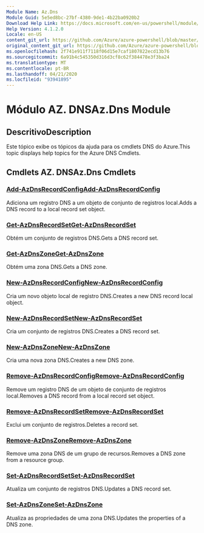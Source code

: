 ```yaml
---
Module Name: Az.Dns
Module Guid: 5e5ed8bc-27bf-4380-9de1-4b22ba0920b2
Download Help Link: https://docs.microsoft.com/en-us/powershell/module/az.dns
Help Version: 4.1.2.0
Locale: en-US
content_git_url: https://github.com/Azure/azure-powershell/blob/master/src/Dns/Dns/help/Az.DNS.md
original_content_git_url: https://github.com/Azure/azure-powershell/blob/master/src/Dns/Dns/help/Az.DNS.md
ms.openlocfilehash: 2f741e911f7118f06d15e7caf1807822ecd13b76
ms.sourcegitcommit: 6a91b4c545350d316d3cf8c62f384478e3f3ba24
ms.translationtype: MT
ms.contentlocale: pt-BR
ms.lasthandoff: 04/21/2020
ms.locfileid: "93941895"
---
```

# <span data-ttu-id="5667a-101">Módulo AZ. DNS</span><span class="sxs-lookup"><span data-stu-id="5667a-101">Az.Dns Module</span></span>
## <span data-ttu-id="5667a-102">Descritivo</span><span class="sxs-lookup"><span data-stu-id="5667a-102">Description</span></span>
<span data-ttu-id="5667a-103">Este tópico exibe os tópicos da ajuda para os cmdlets DNS do Azure.</span><span class="sxs-lookup"><span data-stu-id="5667a-103">This topic displays help topics for the Azure DNS Cmdlets.</span></span>

## <span data-ttu-id="5667a-104">Cmdlets AZ. DNS</span><span class="sxs-lookup"><span data-stu-id="5667a-104">Az.Dns Cmdlets</span></span>
### [<span data-ttu-id="5667a-105">Add-AzDnsRecordConfig</span><span class="sxs-lookup"><span data-stu-id="5667a-105">Add-AzDnsRecordConfig</span></span>](Add-AzDnsRecordConfig.md)
<span data-ttu-id="5667a-106">Adiciona um registro DNS a um objeto de conjunto de registros local.</span><span class="sxs-lookup"><span data-stu-id="5667a-106">Adds a DNS record to a local record set object.</span></span>

### [<span data-ttu-id="5667a-107">Get-AzDnsRecordSet</span><span class="sxs-lookup"><span data-stu-id="5667a-107">Get-AzDnsRecordSet</span></span>](Get-AzDnsRecordSet.md)
<span data-ttu-id="5667a-108">Obtém um conjunto de registros DNS.</span><span class="sxs-lookup"><span data-stu-id="5667a-108">Gets a DNS record set.</span></span>

### [<span data-ttu-id="5667a-109">Get-AzDnsZone</span><span class="sxs-lookup"><span data-stu-id="5667a-109">Get-AzDnsZone</span></span>](Get-AzDnsZone.md)
<span data-ttu-id="5667a-110">Obtém uma zona DNS.</span><span class="sxs-lookup"><span data-stu-id="5667a-110">Gets a DNS zone.</span></span>

### [<span data-ttu-id="5667a-111">New-AzDnsRecordConfig</span><span class="sxs-lookup"><span data-stu-id="5667a-111">New-AzDnsRecordConfig</span></span>](New-AzDnsRecordConfig.md)
<span data-ttu-id="5667a-112">Cria um novo objeto local de registro DNS.</span><span class="sxs-lookup"><span data-stu-id="5667a-112">Creates a new DNS record local object.</span></span>

### [<span data-ttu-id="5667a-113">New-AzDnsRecordSet</span><span class="sxs-lookup"><span data-stu-id="5667a-113">New-AzDnsRecordSet</span></span>](New-AzDnsRecordSet.md)
<span data-ttu-id="5667a-114">Cria um conjunto de registros DNS.</span><span class="sxs-lookup"><span data-stu-id="5667a-114">Creates a DNS record set.</span></span>

### [<span data-ttu-id="5667a-115">New-AzDnsZone</span><span class="sxs-lookup"><span data-stu-id="5667a-115">New-AzDnsZone</span></span>](New-AzDnsZone.md)
<span data-ttu-id="5667a-116">Cria uma nova zona DNS.</span><span class="sxs-lookup"><span data-stu-id="5667a-116">Creates a new DNS zone.</span></span>

### [<span data-ttu-id="5667a-117">Remove-AzDnsRecordConfig</span><span class="sxs-lookup"><span data-stu-id="5667a-117">Remove-AzDnsRecordConfig</span></span>](Remove-AzDnsRecordConfig.md)
<span data-ttu-id="5667a-118">Remove um registro DNS de um objeto de conjunto de registros local.</span><span class="sxs-lookup"><span data-stu-id="5667a-118">Removes a DNS record from a local record set object.</span></span>

### [<span data-ttu-id="5667a-119">Remove-AzDnsRecordSet</span><span class="sxs-lookup"><span data-stu-id="5667a-119">Remove-AzDnsRecordSet</span></span>](Remove-AzDnsRecordSet.md)
<span data-ttu-id="5667a-120">Exclui um conjunto de registros.</span><span class="sxs-lookup"><span data-stu-id="5667a-120">Deletes a record set.</span></span>

### [<span data-ttu-id="5667a-121">Remove-AzDnsZone</span><span class="sxs-lookup"><span data-stu-id="5667a-121">Remove-AzDnsZone</span></span>](Remove-AzDnsZone.md)
<span data-ttu-id="5667a-122">Remove uma zona DNS de um grupo de recursos.</span><span class="sxs-lookup"><span data-stu-id="5667a-122">Removes a DNS zone from a resource group.</span></span>

### [<span data-ttu-id="5667a-123">Set-AzDnsRecordSet</span><span class="sxs-lookup"><span data-stu-id="5667a-123">Set-AzDnsRecordSet</span></span>](Set-AzDnsRecordSet.md)
<span data-ttu-id="5667a-124">Atualiza um conjunto de registros DNS.</span><span class="sxs-lookup"><span data-stu-id="5667a-124">Updates a DNS record set.</span></span>

### [<span data-ttu-id="5667a-125">Set-AzDnsZone</span><span class="sxs-lookup"><span data-stu-id="5667a-125">Set-AzDnsZone</span></span>](Set-AzDnsZone.md)
<span data-ttu-id="5667a-126">Atualiza as propriedades de uma zona DNS.</span><span class="sxs-lookup"><span data-stu-id="5667a-126">Updates the properties of a DNS zone.</span></span>

